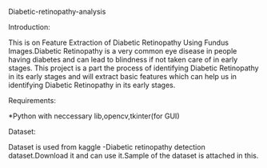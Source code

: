 Diabetic-retinopathy-analysis

Introduction:

This is on Feature Extraction of Diabetic Retinopathy Using Fundus Images.Diabetic Retinopathy is a very common eye disease in people having diabetes and can lead to blindness if not taken care of in early stages. This project is a part the process of identifying Diabetic Retinopathy in its early stages and will extract basic features which can help us in identifying Diabetic Retinopathy in its early stages. 

Requirements:

*Python with neccessary lib,opencv,tkinter(for GUI)

Dataset:

Dataset is used from kaggle -Diabetic retinopathy detection dataset.Download it and can use it.Sample of the dataset is attached in this.

